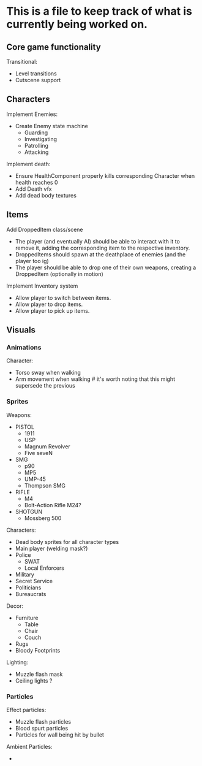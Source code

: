 # This is a file to keep track of what is currently being worked on.

## Core game functionality


Transitional:

- Level transitions
- Cutscene support

## Characters


Implement Enemies: 

- Create Enemy state machine
	- Guarding
	- Investigating
	- Patrolling
	- Attacking


Implement death:

- Ensure HealthComponent properly kills corresponding Character when health reaches 0
- Add Death vfx
- Add dead body textures

## Items

Add DroppedItem class/scene

- The player (and eventually AI) should be able to interact with it to remove it, adding the corresponding item to the respective inventory.
- DroppedItems should spawn at the deathplace of enemies (and the player too ig)
- The player should be able to drop one of their own weapons, creating a DroppedItem (optionally in motion)

Implement Inventory system

- Allow player to switch between items.
- Allow player to drop items.
- Allow player to pick up items.

## Visuals

### Animations

Character:

- Torso sway when walking
- Arm movement when walking # it's worth noting that this might supersede the previous

### Sprites

Weapons:

- PISTOL
	- 1911
	- USP
	- Magnum Revolver
	- Five seveN
- SMG
	- p90
	- MP5
	- UMP-45
	- Thompson SMG
- RIFLE
	- M4
	- Bolt-Action Rifle M24?
- SHOTGUN
	- Mossberg 500


Characters:

- Dead body sprites for all character types
- Main player (welding mask?)
- Police
	- SWAT
	- Local Enforcers
- Military
- Secret Service
- Politicians
- Bureaucrats


Decor:

- Furniture
	- Table
	- Chair
	- Couch
- Rugs
- Bloody Footprints


Lighting:

- Muzzle flash mask
- Ceiling lights ?


### Particles


Effect particles:

- Muzzle flash particles
- Blood spurt particles
- Particles for wall being hit by bullet

Ambient Particles:

- 